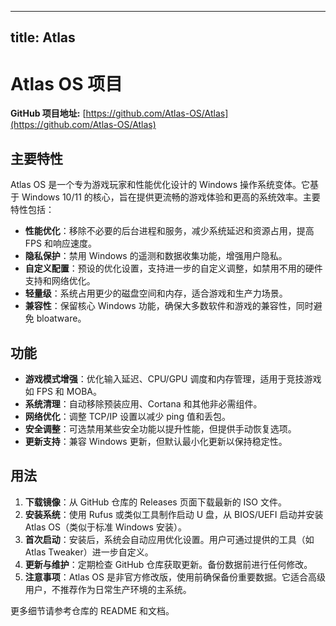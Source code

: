 
---
title: Atlas
---

# Atlas OS 项目

**GitHub 项目地址:** [https://github.com/Atlas-OS/Atlas](https://github.com/Atlas-OS/Atlas)

## 主要特性
Atlas OS 是一个专为游戏玩家和性能优化设计的 Windows 操作系统变体。它基于 Windows 10/11 的核心，旨在提供更流畅的游戏体验和更高的系统效率。主要特性包括：
- **性能优化**：移除不必要的后台进程和服务，减少系统延迟和资源占用，提高 FPS 和响应速度。
- **隐私保护**：禁用 Windows 的遥测和数据收集功能，增强用户隐私。
- **自定义配置**：预设的优化设置，支持进一步的自定义调整，如禁用不用的硬件支持和网络优化。
- **轻量级**：系统占用更少的磁盘空间和内存，适合游戏和生产力场景。
- **兼容性**：保留核心 Windows 功能，确保大多数软件和游戏的兼容性，同时避免 bloatware。

## 功能
- **游戏模式增强**：优化输入延迟、CPU/GPU 调度和内存管理，适用于竞技游戏如 FPS 和 MOBA。
- **系统清理**：自动移除预装应用、Cortana 和其他非必需组件。
- **网络优化**：调整 TCP/IP 设置以减少 ping 值和丢包。
- **安全调整**：可选禁用某些安全功能以提升性能，但提供手动恢复选项。
- **更新支持**：兼容 Windows 更新，但默认最小化更新以保持稳定性。

## 用法
1. **下载镜像**：从 GitHub 仓库的 Releases 页面下载最新的 ISO 文件。
2. **安装系统**：使用 Rufus 或类似工具制作启动 U 盘，从 BIOS/UEFI 启动并安装 Atlas OS（类似于标准 Windows 安装）。
3. **首次启动**：安装后，系统会自动应用优化设置。用户可通过提供的工具（如 Atlas Tweaker）进一步自定义。
4. **更新与维护**：定期检查 GitHub 仓库获取更新。备份数据前进行任何修改。
5. **注意事项**：Atlas OS 是非官方修改版，使用前确保备份重要数据。它适合高级用户，不推荐作为日常生产环境的主系统。

更多细节请参考仓库的 README 和文档。